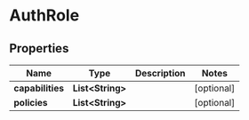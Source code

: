 

# AuthRole


## Properties

| Name | Type | Description | Notes |
|------------ | ------------- | ------------- | -------------|
|**capabilities** | **List&lt;String&gt;** |  |  [optional] |
|**policies** | **List&lt;String&gt;** |  |  [optional] |



